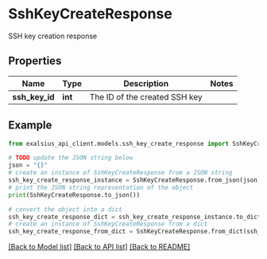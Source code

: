 # SshKeyCreateResponse

SSH key creation response

## Properties

Name | Type | Description | Notes
------------ | ------------- | ------------- | -------------
**ssh_key_id** | **int** | The ID of the created SSH key | 

## Example

```python
from exalsius_api_client.models.ssh_key_create_response import SshKeyCreateResponse

# TODO update the JSON string below
json = "{}"
# create an instance of SshKeyCreateResponse from a JSON string
ssh_key_create_response_instance = SshKeyCreateResponse.from_json(json)
# print the JSON string representation of the object
print(SshKeyCreateResponse.to_json())

# convert the object into a dict
ssh_key_create_response_dict = ssh_key_create_response_instance.to_dict()
# create an instance of SshKeyCreateResponse from a dict
ssh_key_create_response_from_dict = SshKeyCreateResponse.from_dict(ssh_key_create_response_dict)
```
[[Back to Model list]](../README.md#documentation-for-models) [[Back to API list]](../README.md#documentation-for-api-endpoints) [[Back to README]](../README.md)


